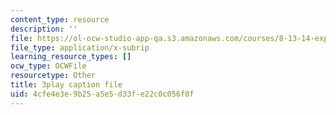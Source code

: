 ```yaml
---
content_type: resource
description: ''
file: https://ol-ocw-studio-app-qa.s3.amazonaws.com/courses/8-13-14-experimental-physics-i-ii-junior-lab-fall-2016-spring-2017/4cfe4e3e9b25a5e5d33fe22c0c056f0f_lpclkNdPQP0.srt
file_type: application/x-subrip
learning_resource_types: []
ocw_type: OCWFile
resourcetype: Other
title: 3play caption file
uid: 4cfe4e3e-9b25-a5e5-d33f-e22c0c056f0f
---
```

